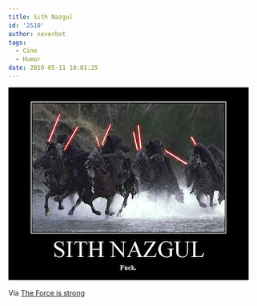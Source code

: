 ```yaml
---
title: Sith Nazgul
id: '2510'
author: neverbot
tags:
  - Cine
  - Humor
date: 2010-05-11 10:01:25
---
```


![201005111000.jpg](./sith-nazgul/201005111000.jpg)

Vía [The Force is strong](http://theforce.1nation.eu/post/494159980/sith-nazgul)